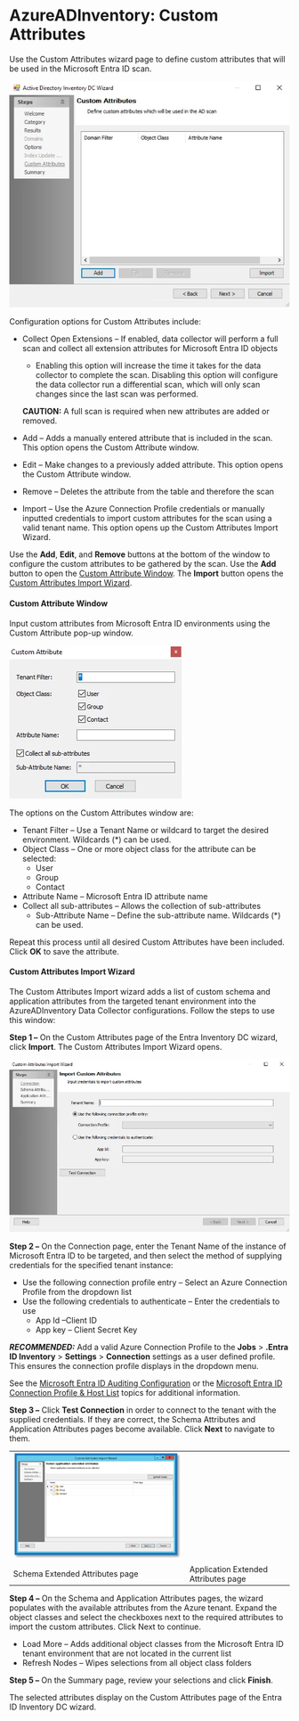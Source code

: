 # AzureADInventory: Custom Attributes

Use the Custom Attributes wizard page to define custom attributes that will be used in the Microsoft
Entra ID scan.

![Entra ID Inventory Data Collector Wizard Custom Attributes page](../../../../../static/img/product_docs/accessanalyzer/admin/datacollector/adinventory/customattributes.webp)

Configuration options for Custom Attributes include:

- Collect Open Extensions – If enabled, data collector will perform a full scan and collect all
  extension attributes for Microsoft Entra ID objects

    - Enabling this option will increase the time it takes for the data collector to complete the
      scan. Disabling this option will configure the data collector run a differential scan, which
      will only scan changes since the last scan was performed.

    **CAUTION:** A full scan is required when new attributes are added or removed.

- Add – Adds a manually entered attribute that is included in the scan. This option opens the Custom
  Attribute window.
- Edit – Make changes to a previously added attribute. This option opens the Custom Attribute
  window.
- Remove – Deletes the attribute from the table and therefore the scan
- Import – Use the Azure Connection Profile credentials or manually inputted credentials to import
  custom attributes for the scan using a valid tenant name. This option opens up the Custom
  Attributes Import Wizard.

Use the **Add**, **Edit**, and **Remove** buttons at the bottom of the window to configure the
custom attributes to be gathered by the scan. Use the **Add** button to open the
[Custom Attribute Window](#custom-attribute-window). The **Import** button opens the
[Custom Attributes Import Wizard](#custom-attributes-import-wizard).

#### Custom Attribute Window

Input custom attributes from Microsoft Entra ID environments using the Custom Attribute pop-up
window.

![Custom Attribute Window](../../../../../static/img/product_docs/accessanalyzer/admin/datacollector/azureadinventory/customattributewindow.webp)

The options on the Custom Attributes window are:

- Tenant Filter – Use a Tenant Name or wildcard to target the desired environment. Wildcards (\*)
  can be used.
- Object Class – One or more object class for the attribute can be selected:
    - User
    - Group
    - Contact
- Attribute Name – Microsoft Entra ID attribute name
- Collect all sub-attributes – Allows the collection of sub-attributes
    - Sub-Attribute Name – Define the sub-attribute name. Wildcards (\*) can be used.

Repeat this process until all desired Custom Attributes have been included. Click **OK** to save the
attribute.

#### Custom Attributes Import Wizard

The Custom Attributes Import wizard adds a list of custom schema and application attributes from the
targeted tenant environment into the AzureADInventory Data Collector configurations. Follow the
steps to use this window:

**Step 1 –** On the Custom Attributes page of the Entra Inventory DC wizard, click **Import**. The
Custom Attributes Import Wizard opens.

![Custom Attributes Import Wizard](../../../../../static/img/product_docs/accessanalyzer/admin/datacollector/azureadinventory/customattributesimportwizard.webp)

**Step 2 –** On the Connection page, enter the Tenant Name of the instance of Microsoft Entra ID to
be targeted, and then select the method of supplying credentials for the specified tenant instance:

- Use the following connection profile entry – Select an Azure Connection Profile from the dropdown
  list
- Use the following credentials to authenticate – Enter the credentials to use
    - App Id –Client ID
    - App key – Client Secret Key

**_RECOMMENDED:_** Add a valid Azure Connection Profile to the **Jobs** > **.Entra ID Inventory** >
**Settings** > **Connection** settings as a user defined profile. This ensures the connection
profile displays in the dropdown menu.

See the [Microsoft Entra ID Auditing Configuration](../../../config/entraid/access.md) or the
[Microsoft Entra ID Connection Profile & Host List](configurejob.md) topics for additional
information.

**Step 3 –** Click **Test Connection** in order to connect to the tenant with the supplied
credentials. If they are correct, the Schema Attributes and Application Attributes pages become
available. Click **Next** to navigate to them.

|                                                                                                                                                                                                |                                                                                                                                                                                                          |
| ---------------------------------------------------------------------------------------------------------------------------------------------------------------------------------------------- | -------------------------------------------------------------------------------------------------------------------------------------------------------------------------------------------------------- |
| ![customattributesimportwizardschema](../../../../../static/img/product_docs/accessanalyzer/admin/datacollector/azureadinventory/customattributesimportwizardapplication.webp) |
| Schema Extended Attributes page                                                                                                                                                                | Application Extended Attributes page                                                                                                                                                                     |

**Step 4 –** On the Schema and Application Attributes pages, the wizard populates with the available
attributes from the Azure tenant. Expand the object classes and select the checkboxes next to the
required attributes to import the custom attributes. Click Next to continue.

- Load More – Adds additional object classes from the Microsoft Entra ID tenant environment that are
  not located in the current list
- Refresh Nodes – Wipes selections from all object class folders

**Step 5 –** On the Summary page, review your selections and click **Finish**.

The selected attributes display on the Custom Attributes page of the Entra ID Inventory DC wizard.
